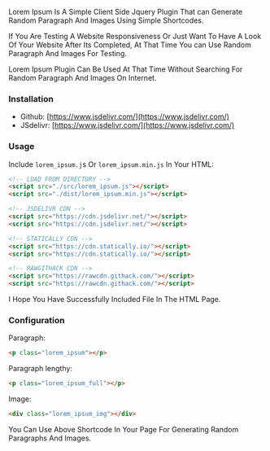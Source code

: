 Lorem Ipsum Is A Simple Client Side Jquery Plugin That can Generate Random Paragraph And Images Using Simple Shortcodes.

If You Are Testing A Website Responsiveness Or Just Want To Have A Look Of Your Website After Its Completed, At That Time You can Use Random Paragraph And Images For Testing.

Lorem Ipsum Plugin Can Be Used At That Time Without Searching For Random Paragraph And Images On Internet.

### Installation

-   Github: [https://www.jsdelivr.com/](https://www.jsdelivr.com/)
-   JSdelivr: [https://www.jsdelivr.com/](https://www.jsdelivr.com/)

### Usage

Include `lorem_ipsum.j`s Or `lorem_ipsum.min.js` In Your HTML:

```html
<!-- LOAD FROM DIRECTORY -->
<script src="./src/lorem_ipsum.js"></script>
<script src="./dist/lorem_ipsum.min.js"></script>

<!-- JSDELIVR CDN -->
<script src="https://cdn.jsdelivr.net/"></script>
<script src="https://cdn.jsdelivr.net/"></script>

<!-- STATICALLY CDN -->
<script src="https://cdn.statically.io/"></script>
<script src="https://cdn.statically.io/"></script>

<!-- RAWGITHACK CDN -->
<script src="https://rawcdn.githack.com/"></script>
<script src="https://rawcdn.githack.com/"></script>
 ```
I Hope You Have Successfully Included File In The HTML Page.

### Configuration

Paragraph: 

```html
<p class="lorem_ipsum"></p>
```
    
Paragraph lengthy:
    
```html
<p class="lorem_ipsum_full"></p>
```
    
Image: 
    
```html
<div class="lorem_ipsum_img"></div>
```

You Can Use Above Shortcode In Your Page For Generating Random Paragraphs And Images.
